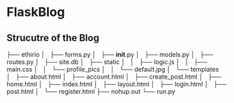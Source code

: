 # FlaskBlog

## Strucutre of the Blog
├── ethirio
│   ├── forms.py
│   ├── __init__.py
│   ├── models.py
│   ├── routes.py
│   ├── site.db
│   ├── static
│   │   ├── logic.js
│   │   ├── main.css
│   │   └── profile_pics
│   │       └── default.jpg
│   └── templates
│       ├── about.html
│       ├── account.html
│       ├── create_post.html
│       ├── home.html
│       ├── index.html
│       ├── layout.html
│       ├── login.html
│       ├── post.html
│       └── register.html
├── nohup.out
└── run.py

